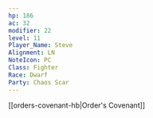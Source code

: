 ```yaml
---
hp: 186
ac: 32
modifier: 22
level: 11
Player_Name: Steve
Alignment: LN
NoteIcon: PC
Class: Fighter
Race: Dwarf
Party: Chaos Scar
---
```


[[orders-covenant-hb|Order's Covenant]]